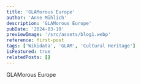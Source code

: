 ```yaml
---
title: 'GLAMorous Europe'
author: 'Anne Mühlich'
description: 'GLAMorous Europe'
pubDate: '2024-03-10'
previewImage: '/src/assets/blog1.webp'
reference: first-post
tags: ['Wikidata', 'GLAM', 'Cultural Heritage']
isFeatured: true
relatedPosts: []
---
```


GLAMorous Europe
